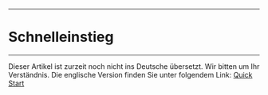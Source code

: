 ****
# Schnelleinstieg
---

Dieser Artikel ist zurzeit noch nicht ins Deutsche übersetzt. Wir bitten um Ihr Verständnis. Die englische Version finden Sie unter folgendem Link: [Quick Start](https://help.toladata.com/en/welcome/quick-start.html)

